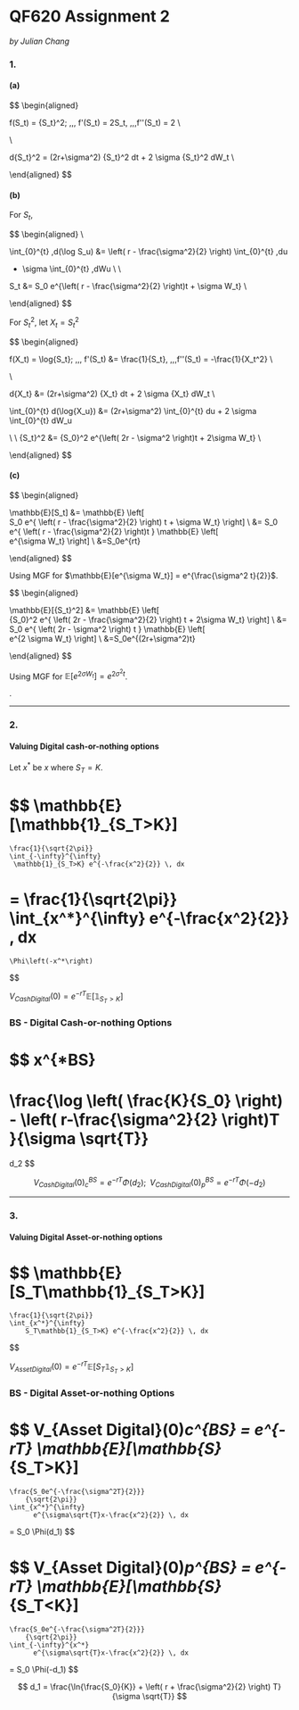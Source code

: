 # QF620 Assignment 2

*by Julian Chang*

### 1.

#### (a)

$$
\begin{aligned}


  f(S_t) = {S_t}^2; \,\,\, f'(S_t) = 2S_t, \,\,\,f''(S_t) = 2 \\

\\

d{S_t}^2 = (2r+\sigma^2) {S_t}^2 dt + 2 \sigma {S_t}^2 dW_t \\

\end{aligned}
$$

#### (b)

For $S_t$,

$$
\begin{aligned}
\\

\int_{0}^{t} \,d(\log S_u) 
&= 
\left( 
	r - \frac{\sigma^2}{2} 
\right)
\int_{0}^{t} \,du
+ \sigma 
\int_{0}^{t} \,dWu
\\
\\

S_t &=  S_0 e^{\left( 
	r - \frac{\sigma^2}{2} 
\right)t + \sigma W_t}
\\

\end{aligned}
$$

For ${S_t}^2$, let $X_t = {S_t}^2$

$$
\begin{aligned}


  f(X_t) = \log{S_t}; \,\,\, f'(S_t) &= \frac{1}{S_t}, \,\,\,f''(S_t) = -\frac{1}{X_t^2} \\

\\

d{X_t} &= (2r+\sigma^2) {X_t} dt + 2 \sigma {X_t} dW_t \\

\int_{0}^{t} d(\log{X_u}) &=  (2r+\sigma^2) \int_{0}^{t} du + 2 \sigma  \int_{0}^{t} dW_u

\\
\\
{S_t}^2 &=  {S_0}^2 e^{\left( 
	2r - \sigma^2 
\right)t + 2\sigma W_t}
\\

\end{aligned}
$$

#### (c)

$$
\begin{aligned}

\mathbb{E}[S_t] 
&= 
\mathbb{E}
\left[  
	S_0 e^{
	\left( 
		r - \frac{\sigma^2}{2} 
	\right)
	t + \sigma W_t}
\right]
\\
&= 
S_0 e^{
	\left( 
		r - \frac{\sigma^2}{2} 
	\right)t
}
\mathbb{E}
\left[  
	e^{\sigma W_t}
\right]
\\
&=S_0e^{rt}


\end{aligned}
$$

Using MGF for $\mathbb{E}[e^{\sigma W_t}] = e^{\frac{\sigma^2 t}{2}}$.

$$
\begin{aligned}

\mathbb{E}[{S_t}^2] 
&= 
\mathbb{E}
\left[  
	{S_0}^2 e^{
	\left( 
		2r - \frac{\sigma^2}{2} 
	\right)
	t + 2\sigma W_t}
\right]
\\
&= 
S_0 e^{
	\left( 
		2r - \sigma^2 
	\right)
	t
}
\mathbb{E}
\left[  
	e^{2 \sigma W_t}
\right]
\\
&=S_0e^{(2r+\sigma^2)t}

\end{aligned}
$$

Using MGF for $\mathbb{E}[e^{2 \sigma W_t}] = e^{2 \sigma^2 t}$.

.

---

### 2.

#### Valuing Digital cash-or-nothing options

Let $x^*$ be $x$ where $S_T = K$.

$$
\mathbb{E}[\mathbb{1}_{S_T>K}] 
= 
	\frac{1}{\sqrt{2\pi}} 
	\int_{-\infty}^{\infty} 
	 \mathbb{1}_{S_T>K} e^{-\frac{x^2}{2}} \, dx 
=
	\frac{1}{\sqrt{2\pi}} 
	\int_{x^*}^{\infty} 
		e^{-\frac{x^2}{2}} \, dx
= 
	\Phi\left(-x^*\right)
$$

$V_{Cash Digital}(0) = e^{-rT}\mathbb{E}[\mathbb{1}_{S_T>K}]$

### BS - Digital Cash-or-nothing Options

$$
x^{*BS} 
= 
\frac{\log
\left(
	\frac{K}{S_0}
\right) -
\left(
	r-\frac{\sigma^2}{2}
\right)T
}{\sigma \sqrt{T}}
=
d_2
$$

$$
V_{Cash Digital}(0)_c^{BS} = e^{-rT} \Phi(d_2) ; 
\,\,\,V_{Cash Digital}(0)_p^{BS} = e^{-rT} \Phi(-d_2)
$$

---

### 3.

#### Valuing Digital Asset-or-nothing options

$$
\mathbb{E}[S_T\mathbb{1}_{S_T>K}] 
=
	\frac{1}{\sqrt{2\pi}} 
	\int_{x^*}^{\infty} 
		S_T\mathbb{1}_{S_T>K} e^{-\frac{x^2}{2}} \, dx
$$

$V_{Asset Digital}(0) = e^{-rT}\mathbb{E}[S_T\mathbb{1}_{S_T>K}]$

### BS - Digital Asset-or-nothing Options

$$
V_{Asset Digital}(0)_c^{BS} = e^{-rT} \mathbb{E}[\mathbb{S}_{S_T>K}] 
= 
	\frac{S_0e^{-\frac{\sigma^2T}{2}}}
		{\sqrt{2\pi}} 
	\int_{x^*}^{\infty} 
		  e^{\sigma\sqrt{T}x-\frac{x^2}{2}} \, dx 
=
S_0 \Phi(d_1)
$$

$$
V_{Asset Digital}(0)_p^{BS} = e^{-rT} \mathbb{E}[\mathbb{S}_{S_T<K}] 
= 
	\frac{S_0e^{-\frac{\sigma^2T}{2}}}
		{\sqrt{2\pi}} 
	\int_{-\infty}^{x^*} 
		  e^{\sigma\sqrt{T}x-\frac{x^2}{2}} \, dx 
=
S_0 \Phi(-d_1)
$$

$$
d_1 
= \frac{\ln{\frac{S_0}{K}} + \left( r + \frac{\sigma^2}{2} \right) T}{\sigma \sqrt{T}}
$$

